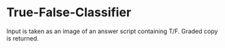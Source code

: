 # True-False-Classifier
Input is taken as an image of an answer script containing T/F. Graded copy is returned.
